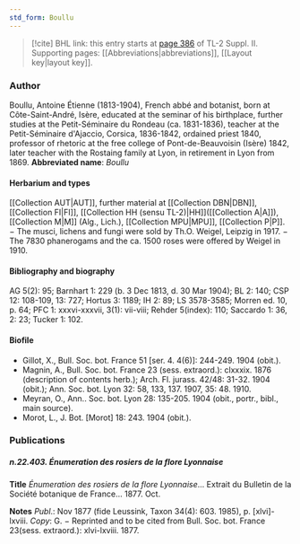 ```yaml
---
std_form: Boullu
---
```


> [!cite] BHL link: this entry starts at [page 386](https://www.biodiversitylibrary.org/page/33265583) of TL-2 Suppl. II.
> Supporting pages: [[Abbreviations|abbreviations]], [[Layout key|layout key]].

### Author

Boullu, Antoine Étienne (1813-1904), French abbé and botanist, born at Côte-Saint-André, Isère, educated at the seminar of his birthplace, further studies at the Petit-Séminaire du Rondeau (ca. 1831-1836), teacher at the Petit-Séminaire d'Ajaccio, Corsica, 1836-1842, ordained priest 1840, professor of rhetoric at the free college of Pont-de-Beauvoisin (Isère) 1842, later teacher with the Rostaing family at Lyon, in retirement in Lyon from 1869. 
**Abbreviated name**: *Boullu*

#### Herbarium and types

[[Collection AUT|AUT]], further material at [[Collection DBN|DBN]], [[Collection FI|FI]], [[Collection HH (sensu TL-2)|HH]]([[Collection A|A]]), [[Collection M|M]] (Alg., Lich.), [[Collection MPU|MPU]], [[Collection P|P]]. − The musci, lichens and fungi were sold by Th.O. Weigel, Leipzig in 1917. − The 7830 phanerogams and the ca. 1500 roses were offered by Weigel in 1910.

#### Bibliography and biography

AG 5(2): 95; Barnhart 1: 229 (b. 3 Dec 1813, d. 30 Mar 1904); BL 2: 140; CSP 12: 108-109, 13: 727; Hortus 3: 1189; IH 2: 89; LS 3578-3585; Morren ed. 10, p. 64; PFC 1: xxxvi-xxxvii, 3(1): vii-viii; Rehder 5(index): 110; Saccardo 1: 36, 2: 23; Tucker 1: 102.

#### Biofile

- Gillot, X., Bull. Soc. bot. France 51 \[ser. 4. 4(6)\]: 244-249. 1904 (obit.).
- Magnin, A., Bull. Soc. bot. France 23 (sess. extraord.): clxxxix. 1876 (description of contents herb.); Arch. Fl. jurass. 42/48: 31-32. 1904 (obit.); Ann. Soc. bot. Lyon 32: 58, 133, 137. 1907, 35: 48. 1910.
- Meyran, O., Ann.. Soc. bot. Lyon 28: 135-205. 1904 (obit., portr., bibl., main source).
- Morot, L., J. Bot. \[Morot\] 18: 243. 1904 (obit.).

### Publications

##### n.22.403. Énumeration des rosiers de la flore Lyonnaise

**Title**
*Énumeration des rosiers de la flore Lyonnaise*... Extrait du Bulletin de la Société botanique de France... 1877. Oct.

**Notes**
*Publ*.: Nov 1877 (fide Leussink, Taxon 34(4): 603. 1985), p. \[xlvi\]-lxviii. *Copy*: G. − Reprinted and to be cited from Bull. Soc. bot. France 23(sess. extraord.): xlvi-lxviii. 1877.

